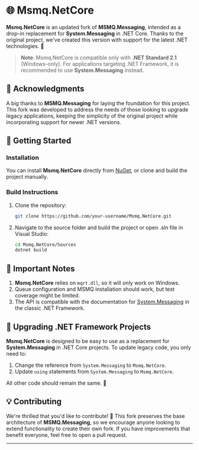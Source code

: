 # 🌐 Msmq.NetCore

**Msmq.NetCore** is an updated fork of **MSMQ.Messaging**, intended as a drop-in replacement for **System.Messaging** in .NET Core. Thanks to the original project, we've created this version with support for the latest .NET technologies. 🎉

> **Note**: Msmq.NetCore is compatible only with **.NET Standard 2.1** (Windows-only). For applications targeting .NET Framework, it is recommended to use **System.Messaging** instead.

## 🙏 Acknowledgments

A big thanks to **MSMQ.Messaging** for laying the foundation for this project. This fork was developed to address the needs of those looking to upgrade legacy applications, keeping the simplicity of the original project while incorporating support for newer .NET versions.

## 🚀 Getting Started

### Installation

You can install **Msmq.NetCore** directly from [NuGet](https://www.nuget.org/packages/MSMQ.Messaging/), or clone and build the project manually.

### Build Instructions

1. Clone the repository:
   ```bash
   git clone https://github.com/your-username/Msmq.NetCore.git
   ```
2. Navigate to the source folder and build the project or open .sln file in Visual Studio:
   ```bash
   cd Msmq.NetCore/Sources
   dotnet build
   ```

## 📝 Important Notes

1. **Msmq.NetCore** relies on `mqrt.dll`, so it will only work on Windows.
2. Queue configuration and MSMQ installation should work, but test coverage might be limited.
3. The API is compatible with the documentation for [System.Messaging](https://docs.microsoft.com/en-us/dotnet/api/system.messaging?view=netframework-4.8) in the classic .NET Framework.

## 🔄 Upgrading .NET Framework Projects

**Msmq.NetCore** is designed to be easy to use as a replacement for **System.Messaging** in .NET Core projects. To update legacy code, you only need to:

1. Change the reference from `System.Messaging` to `Msmq.NetCore`.
2. Update `using` statements from `System.Messaging` to `Msmq.NetCore`.

All other code should remain the same. 🌟

## 💡 Contributing

We're thrilled that you'd like to contribute! 🎉 This fork preserves the base architecture of **MSMQ.Messaging**, so we encourage anyone looking to extend functionality to create their own fork. If you have improvements that benefit everyone, feel free to open a pull request.

---
